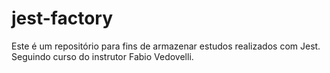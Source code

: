 # jest-factory

Este é um repositório para fins de armazenar estudos realizados com Jest.
Seguindo curso do instrutor Fabio Vedovelli.